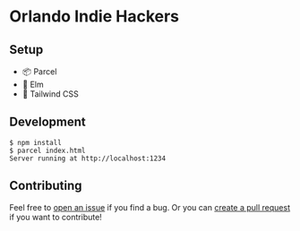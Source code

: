# Orlando Indie Hackers

## Setup

- 📦 Parcel
- 🌲 Elm
- 🎨 Tailwind CSS

## Development

```shell
$ npm install
$ parcel index.html
Server running at http://localhost:1234
```

## Contributing

Feel free to
[open an issue](https://github.com/orlando-indie-hackers/home/issues)
if you find a bug. Or you can
[create a pull request](https://github.com/orlando-indie-hackers/home/pulls)
if you want to contribute!
